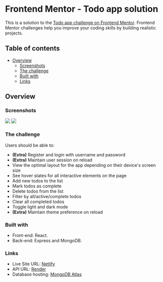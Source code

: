 # Frontend Mentor - Todo app solution

This is a solution to the [Todo app challenge on Frontend Mentor](https://www.frontendmentor.io/challenges/todo-app-Su1_KokOW). Frontend Mentor challenges help you improve your coding skills by building realistic projects.

## Table of contents

-   [Overview](#overview)
    -   [Screenshots](#screenshots)
    -   [The challenge](#the-challenge)
    -   [Built with](#built-with)
    -   [Links](#links)

## Overview

### Screenshots

![](./screenshot-light.png)
![](./screenshot-dark.png)

### The challenge

Users should be able to:

-   **(Extra)** Register and login with username and password
-   **(Extra)** Maintain user session on reload
-   View the optimal layout for the app depending on their device's screen size
-   See hover states for all interactive elements on the page
-   Add new todos to the list
-   Mark todos as complete
-   Delete todos from the list
-   Filter by all/active/complete todos
-   Clear all completed todos
-   Toggle light and dark mode
-   **(Extra)** Maintain theme preference on reload

### Built with

-   Front-end: React.
-   Back-end: Express and MongoDB.

### Links

-   Live Site URL: [Netlify](https://beautiful-pavlova-f78d84.netlify.app/)
-   API URL: [Render](https://todo-app-main.onrender.com)
-   Database hosting: [MongoDB Atlas](https://www.mongodb.com/es/atlas/database)
